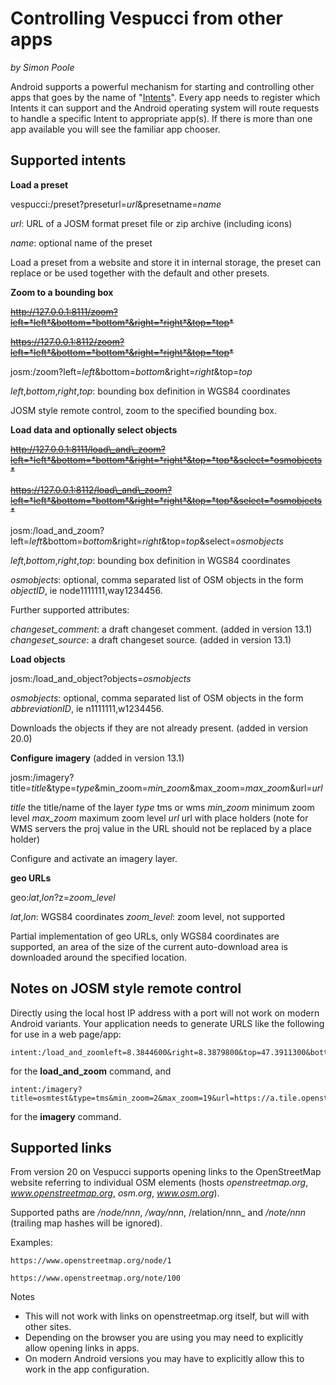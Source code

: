 # Controlling Vespucci from other apps
_by Simon Poole_

Android supports a powerful mechanism for starting and controlling other apps that goes by the name of "[Intents](https://developer.android.com/guide/components/intents-filters.html)". Every app needs to register which Intents it can support and the Android operating system will route requests to handle a specific Intent to appropriate app(s). If there is more than one app available you will see the familiar app chooser. 

## Supported intents

__Load a preset__

vespucci:/preset?preseturl=*url*&presetname=*name*

*url*: URL of a JOSM format preset file or zip archive (including icons)

*name*: optional name of the preset

Load a preset from a website and store it in internal storage, the preset can replace or be used together with the default and other presets.

__Zoom to a bounding box__

~~http://127.0.0.1:8111/zoom?left=*left*&bottom=*bottom*&right=*right*&top=*top*~~

~~https://127.0.0.1:8112/zoom?left=*left*&bottom=*bottom*&right=*right*&top=*top*~~

josm:/zoom?left=*left*&bottom=*bottom*&right=*right*&top=*top*

*left*,*bottom*,*right*,*top*: bounding box definition in WGS84 coordinates

JOSM style remote control, zoom to the specified bounding box.

__Load data and optionally select objects__

~~http://127.0.0.1:8111/load\_and\_zoom?left=*left*&bottom=*bottom*&right=*right*&top=*top*&select=*osmobjects*~~

~~https://127.0.0.1:8112/load\_and\_zoom?left=*left*&bottom=*bottom*&right=*right*&top=*top*&select=*osmobjects*~~

josm:/load\_and\_zoom?left=*left*&bottom=*bottom*&right=*right*&top=*top*&select=*osmobjects*

*left*,*bottom*,*right*,*top*: bounding box definition in WGS84 coordinates

*osmobjects*: optional, comma separated list of OSM objects in the form *objectID*, ie node1111111,way1234456. 

Further supported attributes:

*changeset_comment*: a draft changeset comment. (added in version 13.1)
*changeset_source*: a draft changeset source. (added in version 13.1)

__Load objects__

josm:/load\_and\_object?objects=*osmobjects*

*osmobjects*: optional, comma separated list of OSM objects in the form *abbreviationID*, ie n1111111,w1234456. 

Downloads the objects if they are not already present. (added in version 20.0)

__Configure imagery__ (added in version 13.1)

josm:/imagery?title=*title*&type=*type*&min\_zoom=*min\_zoom*&max\_zoom=*max\_zoom*&url=*url*

*title* the title/name of the layer
*type* tms or wms
*min\_zoom* minimum zoom level
*max\_zoom* maximum zoom level
*url* url with place holders (note for WMS servers the proj value in the URL should not be replaced by a place holder)

Configure and activate an imagery layer.

__geo URLs__

geo:*lat*,*lon*?z=*zoom_level*

*lat*,*lon*: WGS84 coordinates
*zoom\_level*: zoom level, not supported

Partial implementation of geo URLs, only WGS84 coordinates are supported, an area of the size of the current auto-download area is downloaded around the specified location.

## Notes on JOSM style remote control

Directly using the local host IP address with a port will not work on modern Android variants. Your application needs to generate URLS like the following for use in a web page/app:

    intent:/load_and_zoomleft=8.3844600&right=8.3879800&top=47.3911300&bottom=47.3892400&changeset_comment=thisisatest&select=node101792984#Intent;scheme=josm;end;

for the __load\_and\_zoom__ command, and        
        
    intent:/imagery?title=osmtest&type=tms&min_zoom=2&max_zoom=19&url=https://a.tile.openstreetmap.org/%7Bzoom%7D/%7Bx%7D/%7By%7D.png#Intent;scheme=josm;end;
    
for the __imagery__ command.

## Supported links

From version 20 on Vespucci supports opening links to the OpenStreetMap website referring to individual OSM elements (hosts _openstreetmap.org_, _www.openstreetmap.org_, 
_osm.org_, _www.osm.org_).

Supported paths are _/node/nnn_, _/way/nnn_, /relation/nnn_ and _/note/nnn_ (trailing map hashes will be ignored).

Examples: 
 
    https://www.openstreetmap.org/node/1 

    https://www.openstreetmap.org/note/100
    
Notes 
- This will not work with links on openstreetmap.org itself, but will with other sites.
- Depending on the browser you are using you may need to explicitly allow opening links in apps.
- On modern Android versions you may have to explicitly allow this to work in the app configuration.